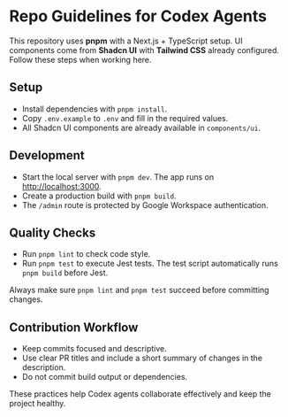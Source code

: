 # Repo Guidelines for Codex Agents

This repository uses **pnpm** with a Next.js + TypeScript setup. UI components come from **Shadcn UI** with **Tailwind CSS** already configured. Follow these steps when working here.

## Setup
- Install dependencies with `pnpm install`.
- Copy `.env.example` to `.env` and fill in the required values.
- All Shadcn UI components are already available in `components/ui`.

## Development
- Start the local server with `pnpm dev`. The app runs on <http://localhost:3000>.
- Create a production build with `pnpm build`.
- The `/admin` route is protected by Google Workspace authentication.

## Quality Checks
- Run `pnpm lint` to check code style.
- Run `pnpm test` to execute Jest tests. The test script automatically runs `pnpm build` before Jest.

Always make sure `pnpm lint` and `pnpm test` succeed before committing changes.

## Contribution Workflow
- Keep commits focused and descriptive.
- Use clear PR titles and include a short summary of changes in the description.
- Do not commit build output or dependencies.

These practices help Codex agents collaborate effectively and keep the project healthy.

